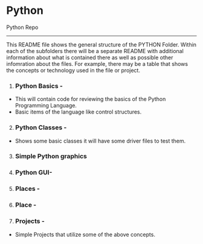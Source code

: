 # Python

Python Repo
***

<p>
This README file shows the general structure of the PYTHON Folder.  Within each of the subfolders there will be a separate README with additional information about what is contained there as well as possible other infomration about the files. For example,  there may be a table that shows the concepts or technology used in the file or project.  
<p/>

1. ### Python Basics - 
 * This will contain code for reviewing the basics of the Python Programming Language.
 * Basic items of the language like control structures.
2. ### Python Classes -
 *  Shows some basic classes it will have some driver files to test them.
3. ### Simple Python graphics
4. ### Python GUI-
4. ### Places -
5. ### Place - 
6. ### Projects -
 * Simple Projects that utilize some of the above concepts.
